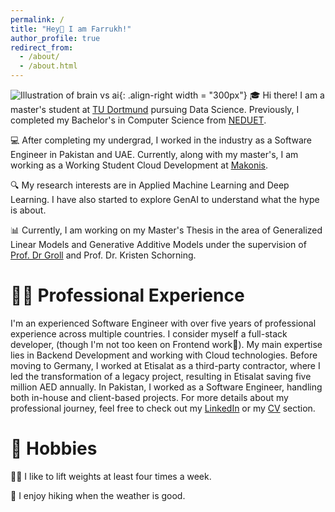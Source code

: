 ```yaml
---
permalink: /
title: "Hey👋 I am Farrukh!"
author_profile: true
redirect_from: 
  - /about/
  - /about.html
---
```


![Illustration of brain vs ai](/me/images/ai-humanity-friends.jpeg){: .align-right width = "300px"}
🎓 Hi there! I am a master's student at [TU Dortmund](https://www.tu-dortmund.de/) pursuing Data Science. Previously, I completed my Bachelor's in Computer Science from [NEDUET](https://www.neduet.edu.pk/).

💻 After completing my undergrad, I worked in the industry as a Software Engineer in Pakistan and UAE. Currently, along with my master's, I am working as a Working Student Cloud Development at [Makonis](https://www.makonis.de/).

🔍 My research interests are in Applied Machine Learning and Deep Learning. I have also started to explore GenAI to understand what the hype is about.

📊 Currently, I am working on my Master's Thesis in the area of Generalized Linear Models and Generative Additive Models under the supervision of [Prof. Dr Groll](https://bd.statistik.tu-dortmund.de/professur/arbeitsgruppe/prof-dr-andreas-groll/) and Prof. Dr. Kristen Schorning.


👨‍💼 Professional Experience
======
I'm an experienced Software Engineer with over five years of professional experience across multiple countries. I consider myself a full-stack developer, (though I'm not too keen on Frontend work🤫). My main expertise lies in Backend Development and working with Cloud technologies. Before moving to Germany, I worked at Etisalat as a third-party contractor, where I led the transformation of a legacy project, resulting in Etisalat saving five million AED annually. In Pakistan, I worked as a Software Engineer, handling both in-house and client-based projects. For more details about my professional journey, feel free to check out my [LinkedIn](https://www.linkedin.com/in/farrukhahmedqureshi/) or my [CV](https://farrukh-ahmed.github.io/me/files/Farrukh_Ahmed-CV.pdf) section.

🤸 Hobbies
======
🏋️‍♂️ I like to lift weights at least four times a week.

🏃 I enjoy hiking when the weather is good.


